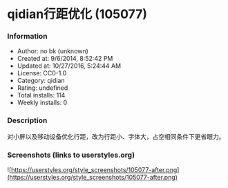 # qidian行距优化 (105077)

### Information
- Author: no bk (unknown)
- Created at: 9/6/2014, 8:52:42 PM
- Updated at: 10/27/2016, 5:24:44 AM
- License: CC0-1.0
- Category: qidian
- Rating: undefined
- Total installs: 114
- Weekly installs: 0


### Description
对小屏以及移动设备优化行距，改为行距小、字体大，占空相同条件下更省眼力。


### Screenshots (links to userstyles.org)
![https://userstyles.org/style_screenshots/105077-after.png](https://userstyles.org/style_screenshots/105077-after.png)



